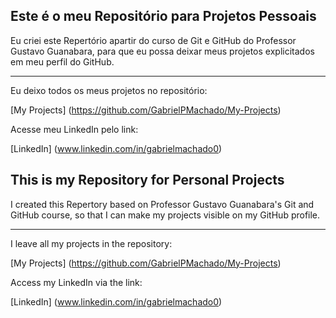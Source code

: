 ## Este é o meu Repositório para Projetos Pessoais
 
Eu criei este Repertório apartir do curso de Git e GitHub do Professor Gustavo Guanabara, para que eu possa deixar meus projetos explicitados em meu perfil do GitHub.

---

Eu deixo todos os meus projetos no repositório:

[My Projects] (https://github.com/GabrielPMachado/My-Projects)

Acesse meu LinkedIn pelo link:

[LinkedIn] (www.linkedin.com/in/gabrielmachado0)

## This is my Repository for Personal Projects

I created this Repertory based on Professor Gustavo Guanabara's Git and GitHub course, so that I can make my projects visible on my GitHub profile.

---

I leave all my projects in the repository:

[My Projects] (https://github.com/GabrielPMachado/My-Projects)

Access my LinkedIn via the link:

[LinkedIn] (www.linkedin.com/in/gabrielmachado0)
